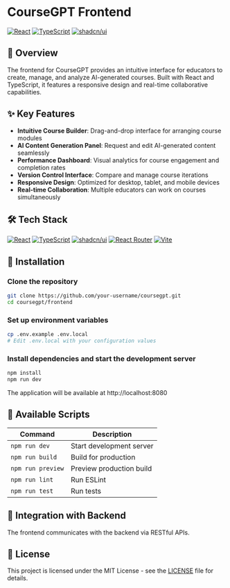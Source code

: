 # CourseGPT Frontend

[![React](https://img.shields.io/badge/React-61DAFB?style=flat&logo=react&logoColor=black)](https://reactjs.org/)
[![TypeScript](https://img.shields.io/badge/TypeScript-3178C6?style=flat&logo=typescript&logoColor=white)](https://www.typescriptlang.org/)
[![shadcn/ui](https://img.shields.io/badge/shadcn/ui-000000?style=flat&logo=shadcnui&logoColor=white)](https://ui.shadcn.com/)

## 🚀 Overview

The frontend for CourseGPT provides an intuitive interface for educators to create, manage, and analyze AI-generated courses. Built with React and TypeScript, it features a responsive design and real-time collaborative capabilities.

## ✨ Key Features

- **Intuitive Course Builder**: Drag-and-drop interface for arranging course modules
- **AI Content Generation Panel**: Request and edit AI-generated content seamlessly
- **Performance Dashboard**: Visual analytics for course engagement and completion rates
- **Version Control Interface**: Compare and manage course iterations
- **Responsive Design**: Optimized for desktop, tablet, and mobile devices
- **Real-time Collaboration**: Multiple educators can work on courses simultaneously

## 🛠️ Tech Stack

[![React](https://img.shields.io/badge/React-61DAFB?style=flat&logo=react&logoColor=black)](https://reactjs.org/)
[![TypeScript](https://img.shields.io/badge/TypeScript-3178C6?style=flat&logo=typescript&logoColor=white)](https://www.typescriptlang.org/)
[![shadcn/ui](https://img.shields.io/badge/shadcn/ui-000000?style=flat&logo=shadcnui&logoColor=white)](https://ui.shadcn.com/)
[![React Router](https://img.shields.io/badge/React_Router-CA4245?style=flat&logo=reactrouter&logoColor=white)](https://reactrouter.com/)
[![Vite](https://img.shields.io/badge/Vite-646CFF?style=flat&logo=vite&logoColor=white)](https://vitejs.dev/)

## 🔧 Installation

### Clone the repository

```bash
git clone https://github.com/your-username/coursegpt.git
cd coursegpt/frontend
```

### Set up environment variables

```bash
cp .env.example .env.local
# Edit .env.local with your configuration values
```

### Install dependencies and start the development server

```bash
npm install
npm run dev
```

The application will be available at http://localhost:8080

## 🔄 Available Scripts

| Command | Description |
|---------|-------------|
| `npm run dev` | Start development server |
| `npm run build` | Build for production |
| `npm run preview` | Preview production build |
| `npm run lint` | Run ESLint |
| `npm run test` | Run tests |

## 🔗 Integration with Backend

The frontend communicates with the backend via RESTful APIs.

## 📄 License

This project is licensed under the MIT License - see the [LICENSE](../LICENSE) file for details.
